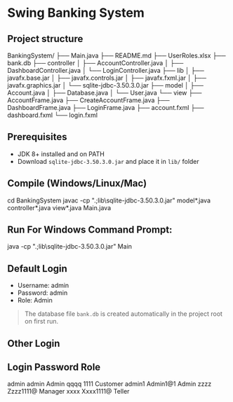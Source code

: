 # Swing Banking System

## Project structure
BankingSystem/
├── Main.java
├── README.md
├── UserRoles.xlsx
├── bank.db
├── controller
│   ├── AccountController.java
│   ├── DashboardController.java
│   └── LoginController.java
├── lib
│   ├── javafx.base.jar
│   ├── javafx.controls.jar
│   ├── javafx.fxml.jar
│   ├── javafx.graphics.jar
│   └── sqlite-jdbc-3.50.3.0.jar
├── model
│   ├── Account.java
│   ├── Database.java
│   └── User.java
└── view
    ├── AccountFrame.java
    ├── CreateAccountFrame.java
    ├── DashboardFrame.java
    ├── LoginFrame.java
    ├── account.fxml
    ├── dashboard.fxml
    └── login.fxml

## Prerequisites
- JDK 8+ installed and on PATH
- Download `sqlite-jdbc-3.50.3.0.jar` and place it in `lib/` folder

## Compile (Windows/Linux/Mac)
cd BankingSystem
javac -cp ".;lib\sqlite-jdbc-3.50.3.0.jar" model\*.java controller\*.java view\*.java Main.java


## Run For Windows Command Prompt:
java -cp ".;lib\sqlite-jdbc-3.50.3.0.jar" Main

## Default Login
- Username: admin
- Password: admin
- Role: Admin

> The database file `bank.db` is created automatically in the project root on first run.

## Other Login
## Login    Password	Role
admin   admin   	Admin
qqqq	    1111	    Customer
admin1	    Admin1@1	Admin
zzzz	    Zzzz1111@	Manager
xxxx	    Xxxx1111@	Teller
